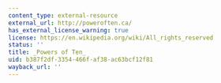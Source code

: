 ```yaml
---
content_type: external-resource
external_url: http://poweroften.ca/
has_external_license_warning: true
license: https://en.wikipedia.org/wiki/All_rights_reserved
status: ''
title: _Powers of Ten_
uid: b387f2df-3354-466f-af38-ac63bcf12f81
wayback_url: ''
---
```

